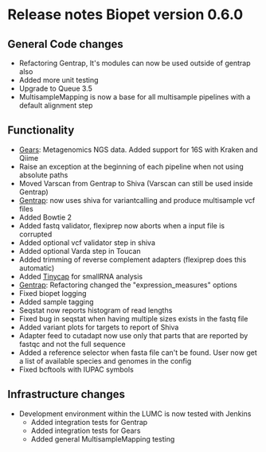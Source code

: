 # Release notes Biopet version 0.6.0

## General Code changes

* Refactoring Gentrap, It's modules can now be used outside of gentrap also
* Added more unit testing
* Upgrade to Queue 3.5
* MultisampleMapping is now a base for all multisample pipelines with a default alignment step

## Functionality

* [Gears](../pipelines/gears.md): Metagenomics NGS data. Added support for 16S with Kraken and Qiime
* Raise an exception at the beginning of each pipeline when not using absolute paths
* Moved Varscan from Gentrap to Shiva (Varscan can still be used inside Gentrap)
* [Gentrap](../pipelines/multisample/gentrap.md): now uses shiva for variantcalling and produce multisample vcf files
* Added Bowtie 2
* Added fastq validator, flexiprep now aborts when a input file is corrupted
* Added optional vcf validator step in shiva
* Added optional Varda step in Toucan
* Added trimming of reverse complement adapters (flexiprep does this automatic)
* Added [Tinycap](../pipelines/multisample/tinycap.md) for smallRNA analysis
* [Gentrap](../pipelines/multisample/gentrap.md): Refactoring changed the "expression_measures" options
* Fixed biopet logging
* Added sample tagging
* Seqstat now reports histogram of read lengths
* Fixed bug in seqstat when having multiple sizes exists in the fastq file
* Added variant plots for targets to report of Shiva
* Adapter feed to cutadapt now use only that parts that are reported by fastqc and not the full sequence
* Added a reference selector when fasta file can't be found. User now get a list of available species and genomes in the config
* Fixed bcftools with IUPAC symbols

## Infrastructure changes

* Development environment within the LUMC is now tested with Jenkins
    * Added integration tests for Gentrap
    * Added integration tests for Gears
    * Added general MultisampleMapping testing
